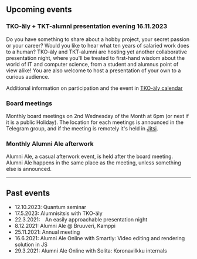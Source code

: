 ## Upcoming events

### TKO-äly + TKT-alumni presentation evening 16.11.2023

Do you have something to share about a hobby project, your secret passion or your career? Would you like to hear what ten years of salaried work does to a human? TKO-äly and TKT-alumni are hosting yet another collaborative presentation night, where you'll be treated to first-hand wisdom about the world of IT and computer science, from a student and alumnus point of view alike! You are also welcome to host a presentation of your own to a curious audience.

Additional information on participation and the event in [TKO-äly calendar](https://members.tko-aly.fi/calendar_events/view/2249)

### Board meetings

Monthly board meetings on 2nd Wednesday of the Month at 6pm (or next if it is a public Holiday). The location for each meetings is announced in the Telegram group, and if the meeting is remotely it's held in [Jitsi](https://meet.jit.si/moderated/19ae2faf2f6f13abbc3873a0f167f38ae1db0a3f90bb53c6dfa12ab06ad1ec94).

### Monthly Alumni Ale afterwork

Alumni Ale, a casual afterwork event, is held after the board meeting. Alumni Ale happens in the same place as the meeting, unless something else is announced.

---

## Past events

- 12.10.2023: Quantum seminar
- 17.5.2023: Alumnisitsis with TKO-äly
- 22.3.2021: An easily approachable presentation night
- 8.12.2021: Alumni Ale @ Bruuveri, Kamppi
- 25.11.2021: Annual meeting
- 16.6.2021: Alumni Ale Online with Smartly: Video editing and rendering solution in JS
- 29.3.2021: Alumni Ale Online with Solita: Koronavilkku internals
